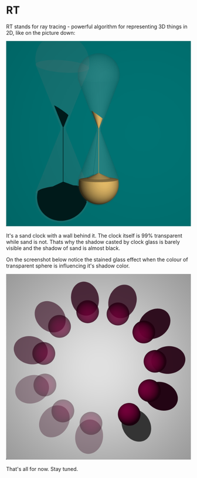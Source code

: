 # RT

RT stands for ray tracing - powerful algorithm for representing 3D things in 2D, like on the picture down:

![image](screenshots/sand_timer.png)

It's a sand clock with a wall behind it. The clock itself is 99% transparent while sand is not. Thats why the shadow casted by clock glass is barely visible and the shadow of sand is almost black.

On the screenshot below notice the stained glass effect when the colour of transparent sphere is influencing it's shadow color.

![image](screenshots/transparency_circle.png)

That's all for now. Stay tuned.

